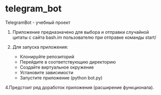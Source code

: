 # telegram_bot

TelegramBot - учебный проект

1. Приложение предназначено для выбора и отправки случайной цитаты с сайта bash.im пользователю при отправке команды start/

2. Для запуска приложения:
    - Клонируйте репозиторий
    - Перейдите в соответствующию директорию
    - Создайте виртуальное окружение
    - Установите зависимости
    - Запустите приложение (python bot.py)

4.Предстоит ряд доработок приложения (расширение функционала).

